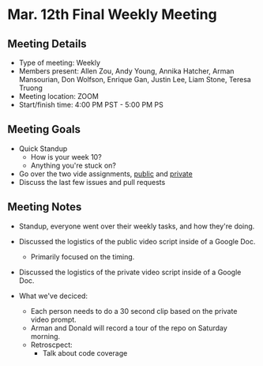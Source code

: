 # Mar. 12th Final Weekly Meeting

## Meeting Details

- Type of meeting: Weekly
- Members present: Allen Zou, Andy Young, Annika Hatcher, Arman Mansourian, Don Wolfson, Enrique Gan, Justin Lee, Liam Stone, Teresa Truong
- Meeting location: ZOOM
- Start/finish time: 4:00 PM PST - 5:00 PM PS

## Meeting Goals

- Quick Standup
  - How is your week 10?
  - Anything you're stuck on?
- Go over the two vide assignments, [public](https://canvas.ucsd.edu/courses/21783/assignments/288507) and [private](https://canvas.ucsd.edu/courses/21783/assignments/288511)
- Discuss the last few issues and pull requests

## Meeting Notes

- Standup, everyone went over their weekly tasks, and how they're doing.
- Discussed the logistics of the public video script inside of a Google Doc.
  - Primarily focused on the timing.
- Discussed the logistics of the private video script inside of a Google Doc.

- What we've deciced:
  - Each person needs to do a 30 second clip based on the private video prompt.
  - Arman and Donald will record a tour of the repo on Saturday morning.
  - Retroscpect:
    - Talk about code coverage
